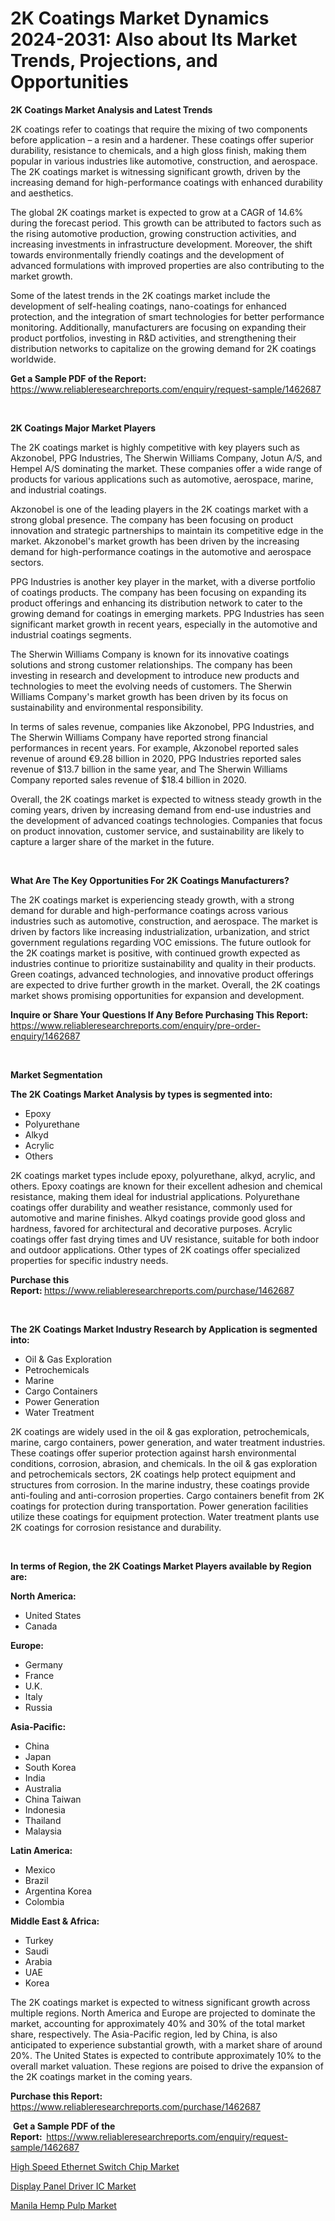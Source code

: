 <p><h1>2K Coatings Market Dynamics 2024-2031: Also about Its Market Trends, Projections, and Opportunities</h1></p><p><strong>2K Coatings Market Analysis and Latest Trends</strong></p>
<p><p>2K coatings refer to coatings that require the mixing of two components before application – a resin and a hardener. These coatings offer superior durability, resistance to chemicals, and a high gloss finish, making them popular in various industries like automotive, construction, and aerospace. The 2K coatings market is witnessing significant growth, driven by the increasing demand for high-performance coatings with enhanced durability and aesthetics.</p><p>The global 2K coatings market is expected to grow at a CAGR of 14.6% during the forecast period. This growth can be attributed to factors such as the rising automotive production, growing construction activities, and increasing investments in infrastructure development. Moreover, the shift towards environmentally friendly coatings and the development of advanced formulations with improved properties are also contributing to the market growth.</p><p>Some of the latest trends in the 2K coatings market include the development of self-healing coatings, nano-coatings for enhanced protection, and the integration of smart technologies for better performance monitoring. Additionally, manufacturers are focusing on expanding their product portfolios, investing in R&D activities, and strengthening their distribution networks to capitalize on the growing demand for 2K coatings worldwide.</p></p>
<p><strong>Get a Sample PDF of the Report:&nbsp;</strong> <a href="https://www.reliableresearchreports.com/enquiry/request-sample/1462687">https://www.reliableresearchreports.com/enquiry/request-sample/1462687</a></p>
<p>&nbsp;</p>
<p><strong>2K Coatings Major Market Players</strong></p>
<p><p>The 2K coatings market is highly competitive with key players such as Akzonobel, PPG Industries, The Sherwin Williams Company, Jotun A/S, and Hempel A/S dominating the market. These companies offer a wide range of products for various applications such as automotive, aerospace, marine, and industrial coatings.</p><p>Akzonobel is one of the leading players in the 2K coatings market with a strong global presence. The company has been focusing on product innovation and strategic partnerships to maintain its competitive edge in the market. Akzonobel's market growth has been driven by the increasing demand for high-performance coatings in the automotive and aerospace sectors.</p><p>PPG Industries is another key player in the market, with a diverse portfolio of coatings products. The company has been focusing on expanding its product offerings and enhancing its distribution network to cater to the growing demand for coatings in emerging markets. PPG Industries has seen significant market growth in recent years, especially in the automotive and industrial coatings segments.</p><p>The Sherwin Williams Company is known for its innovative coatings solutions and strong customer relationships. The company has been investing in research and development to introduce new products and technologies to meet the evolving needs of customers. The Sherwin Williams Company's market growth has been driven by its focus on sustainability and environmental responsibility.</p><p>In terms of sales revenue, companies like Akzonobel, PPG Industries, and The Sherwin Williams Company have reported strong financial performances in recent years. For example, Akzonobel reported sales revenue of around €9.28 billion in 2020, PPG Industries reported sales revenue of $13.7 billion in the same year, and The Sherwin Williams Company reported sales revenue of $18.4 billion in 2020.</p><p>Overall, the 2K coatings market is expected to witness steady growth in the coming years, driven by increasing demand from end-use industries and the development of advanced coatings technologies. Companies that focus on product innovation, customer service, and sustainability are likely to capture a larger share of the market in the future.</p></p>
<p>&nbsp;</p>
<p><strong>What Are The Key Opportunities For 2K Coatings Manufacturers?</strong></p>
<p><p>The 2K coatings market is experiencing steady growth, with a strong demand for durable and high-performance coatings across various industries such as automotive, construction, and aerospace. The market is driven by factors like increasing industrialization, urbanization, and strict government regulations regarding VOC emissions. The future outlook for the 2K coatings market is positive, with continued growth expected as industries continue to prioritize sustainability and quality in their products. Green coatings, advanced technologies, and innovative product offerings are expected to drive further growth in the market. Overall, the 2K coatings market shows promising opportunities for expansion and development.</p></p>
<p><strong>Inquire or Share Your Questions If Any Before Purchasing This Report:</strong> <a href="https://www.reliableresearchreports.com/enquiry/pre-order-enquiry/1462687">https://www.reliableresearchreports.com/enquiry/pre-order-enquiry/1462687</a></p>
<p>&nbsp;</p>
<p><strong>Market Segmentation</strong></p>
<p><strong>The 2K Coatings Market Analysis by types is segmented into:</strong></p>
<p><ul><li>Epoxy</li><li>Polyurethane</li><li>Alkyd</li><li>Acrylic</li><li>Others</li></ul></p>
<p><p>2K coatings market types include epoxy, polyurethane, alkyd, acrylic, and others. Epoxy coatings are known for their excellent adhesion and chemical resistance, making them ideal for industrial applications. Polyurethane coatings offer durability and weather resistance, commonly used for automotive and marine finishes. Alkyd coatings provide good gloss and hardness, favored for architectural and decorative purposes. Acrylic coatings offer fast drying times and UV resistance, suitable for both indoor and outdoor applications. Other types of 2K coatings offer specialized properties for specific industry needs.</p></p>
<p><strong>Purchase this Report:&nbsp;</strong><a href="https://www.reliableresearchreports.com/purchase/1462687">https://www.reliableresearchreports.com/purchase/1462687</a></p>
<p>&nbsp;</p>
<p><strong>The 2K Coatings Market Industry Research by Application is segmented into:</strong></p>
<p><ul><li>Oil & Gas Exploration</li><li>Petrochemicals</li><li>Marine</li><li>Cargo Containers</li><li>Power Generation</li><li>Water Treatment</li></ul></p>
<p><p>2K coatings are widely used in the oil & gas exploration, petrochemicals, marine, cargo containers, power generation, and water treatment industries. These coatings offer superior protection against harsh environmental conditions, corrosion, abrasion, and chemicals. In the oil & gas exploration and petrochemicals sectors, 2K coatings help protect equipment and structures from corrosion. In the marine industry, these coatings provide anti-fouling and anti-corrosion properties. Cargo containers benefit from 2K coatings for protection during transportation. Power generation facilities utilize these coatings for equipment protection. Water treatment plants use 2K coatings for corrosion resistance and durability.</p></p>
<p>&nbsp;</p>
<p><strong>In terms of Region, the 2K Coatings Market Players available by Region are:</strong></p>
<p>
    <p> <strong> North America: </strong>
        <ul>
            <li>United States</li>
            <li>Canada</li>
        </ul>
        </p> 
    <p> <strong> Europe: </strong>
        <ul>
            <li>Germany</li>
            <li>France</li>
            <li>U.K.</li>
            <li>Italy</li>
            <li>Russia</li>
        </ul>
        </p> 
    <p> <strong> Asia-Pacific: </strong>
        <ul>
            <li>China</li>
            <li>Japan</li>
            <li>South Korea</li>
            <li>India</li>
            <li>Australia</li>
            <li>China Taiwan</li>
            <li>Indonesia</li>
            <li>Thailand</li>
            <li>Malaysia</li>
        </ul>
        </p> 
    <p> <strong> Latin America: </strong>
        <ul>
            <li>Mexico</li>
            <li>Brazil</li>
            <li>Argentina Korea</li>
            <li>Colombia</li>
        </ul>
        </p> 
    <p> <strong> Middle East & Africa: </strong>
        <ul>
            <li>Turkey</li>
            <li>Saudi</li>
            <li>Arabia</li>
            <li>UAE</li>
            <li>Korea</li>
        </ul>
    </p>
    </p>
<p><p>The 2K coatings market is expected to witness significant growth across multiple regions. North America and Europe are projected to dominate the market, accounting for approximately 40% and 30% of the total market share, respectively. The Asia-Pacific region, led by China, is also anticipated to experience substantial growth, with a market share of around 20%. The United States is expected to contribute approximately 10% to the overall market valuation. These regions are poised to drive the expansion of the 2K coatings market in the coming years.</p></p>
<p><strong>Purchase this Report: </strong><a href="https://www.reliableresearchreports.com/purchase/1462687">https://www.reliableresearchreports.com/purchase/1462687</a></p>
<p>&nbsp;<strong>Get a Sample PDF of the Report:&nbsp;&nbsp;</strong><a href="https://www.reliableresearchreports.com/enquiry/request-sample/1462687">https://www.reliableresearchreports.com/enquiry/request-sample/1462687</a></p>
<p><strong></strong></p>
<p><p><a href="https://view.publitas.com/reportprime-1/high-speed-ethernet-switch-chip-market-size-growing-and-forecasted-for-period-from-2023-2030-and-provides-complete-market-analysis-of-this-market/">High Speed Ethernet Switch Chip Market</a></p><p><a href="https://view.publitas.com/reportprime-1/display-panel-driver-ic-market-research-report-the-key-to-successful-business-strategy-forecasted-for-period-from-2023-2030/">Display Panel Driver IC Market</a></p><p><a href="https://view.publitas.com/reportprime-1/insights-into-manila-hemp-pulp-market-size-analysing-market-share-trends-and-growth-from-2023-to-2030/">Manila Hemp Pulp Market</a></p></p>